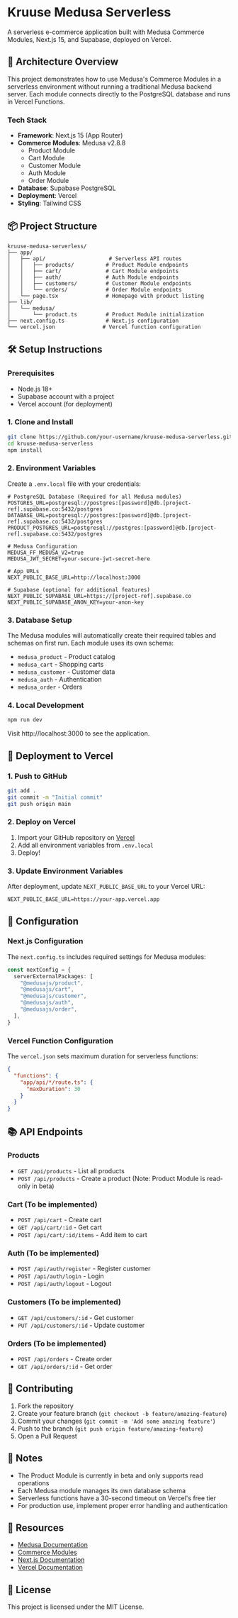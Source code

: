 # Kruuse Medusa Serverless

A serverless e-commerce application built with Medusa Commerce Modules, Next.js 15, and Supabase, deployed on Vercel.

## 🚀 Architecture Overview

This project demonstrates how to use Medusa's Commerce Modules in a serverless environment without running a traditional Medusa backend server. Each module connects directly to the PostgreSQL database and runs in Vercel Functions.

### Tech Stack

- **Framework**: Next.js 15 (App Router)
- **Commerce Modules**: Medusa v2.8.8
  - Product Module
  - Cart Module
  - Customer Module
  - Auth Module
  - Order Module
- **Database**: Supabase PostgreSQL
- **Deployment**: Vercel
- **Styling**: Tailwind CSS

## 📦 Project Structure

```
kruuse-medusa-serverless/
├── app/
│   ├── api/                    # Serverless API routes
│   │   ├── products/          # Product Module endpoints
│   │   ├── cart/              # Cart Module endpoints
│   │   ├── auth/              # Auth Module endpoints
│   │   ├── customers/         # Customer Module endpoints
│   │   └── orders/            # Order Module endpoints
│   └── page.tsx               # Homepage with product listing
├── lib/
│   └── medusa/
│       └── product.ts         # Product Module initialization
├── next.config.ts             # Next.js configuration
└── vercel.json               # Vercel function configuration
```

## 🛠️ Setup Instructions

### Prerequisites

- Node.js 18+
- Supabase account with a project
- Vercel account (for deployment)

### 1. Clone and Install

```bash
git clone https://github.com/your-username/kruuse-medusa-serverless.git
cd kruuse-medusa-serverless
npm install
```

### 2. Environment Variables

Create a `.env.local` file with your credentials:

```env
# PostgreSQL Database (Required for all Medusa modules)
POSTGRES_URL=postgresql://postgres:[password]@db.[project-ref].supabase.co:5432/postgres
DATABASE_URL=postgresql://postgres:[password]@db.[project-ref].supabase.co:5432/postgres
PRODUCT_POSTGRES_URL=postgresql://postgres:[password]@db.[project-ref].supabase.co:5432/postgres

# Medusa Configuration
MEDUSA_FF_MEDUSA_V2=true
MEDUSA_JWT_SECRET=your-secure-jwt-secret-here

# App URLs
NEXT_PUBLIC_BASE_URL=http://localhost:3000

# Supabase (optional for additional features)
NEXT_PUBLIC_SUPABASE_URL=https://[project-ref].supabase.co
NEXT_PUBLIC_SUPABASE_ANON_KEY=your-anon-key
```

### 3. Database Setup

The Medusa modules will automatically create their required tables and schemas on first run. Each module uses its own schema:

- `medusa_product` - Product catalog
- `medusa_cart` - Shopping carts
- `medusa_customer` - Customer data
- `medusa_auth` - Authentication
- `medusa_order` - Orders

### 4. Local Development

```bash
npm run dev
```

Visit http://localhost:3000 to see the application.

## 🚀 Deployment to Vercel

### 1. Push to GitHub

```bash
git add .
git commit -m "Initial commit"
git push origin main
```

### 2. Deploy on Vercel

1. Import your GitHub repository on [Vercel](https://vercel.com/new)
2. Add all environment variables from `.env.local`
3. Deploy!

### 3. Update Environment Variables

After deployment, update `NEXT_PUBLIC_BASE_URL` to your Vercel URL:

```env
NEXT_PUBLIC_BASE_URL=https://your-app.vercel.app
```

## 🔧 Configuration

### Next.js Configuration

The `next.config.ts` includes required settings for Medusa modules:

```typescript
const nextConfig = {
  serverExternalPackages: [
    "@medusajs/product",
    "@medusajs/cart",
    "@medusajs/customer",
    "@medusajs/auth",
    "@medusajs/order",
  ],
}
```

### Vercel Function Configuration

The `vercel.json` sets maximum duration for serverless functions:

```json
{
  "functions": {
    "app/api/*/route.ts": {
      "maxDuration": 30
    }
  }
}
```

## 📚 API Endpoints

### Products
- `GET /api/products` - List all products
- `POST /api/products` - Create a product (Note: Product Module is read-only in beta)

### Cart (To be implemented)
- `POST /api/cart` - Create cart
- `GET /api/cart/:id` - Get cart
- `POST /api/cart/:id/items` - Add item to cart

### Auth (To be implemented)
- `POST /api/auth/register` - Register customer
- `POST /api/auth/login` - Login
- `POST /api/auth/logout` - Logout

### Customers (To be implemented)
- `GET /api/customers/:id` - Get customer
- `PUT /api/customers/:id` - Update customer

### Orders (To be implemented)
- `POST /api/orders` - Create order
- `GET /api/orders/:id` - Get order

## 🤝 Contributing

1. Fork the repository
2. Create your feature branch (`git checkout -b feature/amazing-feature`)
3. Commit your changes (`git commit -m 'Add some amazing feature'`)
4. Push to the branch (`git push origin feature/amazing-feature`)
5. Open a Pull Request

## 📝 Notes

- The Product Module is currently in beta and only supports read operations
- Each Medusa module manages its own database schema
- Serverless functions have a 30-second timeout on Vercel's free tier
- For production use, implement proper error handling and authentication

## 🔗 Resources

- [Medusa Documentation](https://docs.medusajs.com)
- [Commerce Modules](https://docs.medusajs.com/resources/commerce-modules)
- [Next.js Documentation](https://nextjs.org/docs)
- [Vercel Documentation](https://vercel.com/docs)

## 📄 License

This project is licensed under the MIT License.